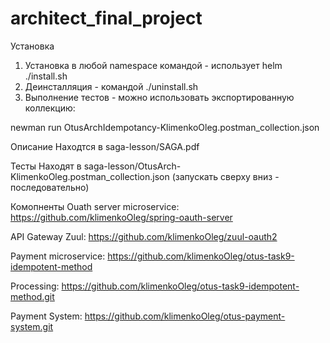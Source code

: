 # architect_final_project


Установка 

1) Установка в любой namespace командой - использует helm
./install.sh 
2) Деинсталляция - командой ./uninstall.sh
3) Выполнение тестов - можно использовать экспортированную коллекцию:

newman run OtusArchIdempotancy-KlimenkoOleg.postman_collection.json


Описание
Находтся в saga-lesson/SAGA.pdf

Тесты 
Находят в saga-lesson/OtusArch-KlimenkoOleg.postman_collection.json (запускать сверху вниз - последовательно)



Комопненты
Ouath server microservice:  https://github.com/klimenkoOleg/spring-oauth-server

API Gateway Zuul: https://github.com/klimenkoOleg/zuul-oauth2

Payment microservice: https://github.com/klimenkoOleg/otus-task9-idempotent-method

Processing: https://github.com/klimenkoOleg/otus-task9-idempotent-method.git

Payment System: https://github.com/klimenkoOleg/otus-payment-system.git






